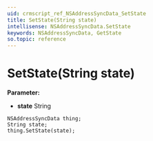 ```yaml
---
uid: crmscript_ref_NSAddressSyncData_SetState
title: SetState(String state)
intellisense: NSAddressSyncData.SetState
keywords: NSAddressSyncData, GetState
so.topic: reference
---
```


# SetState(String state)

**Parameter:** 
* **state** String

```crmscript
NSAddressSyncData thing;
String state;
thing.SetState(state);
```

